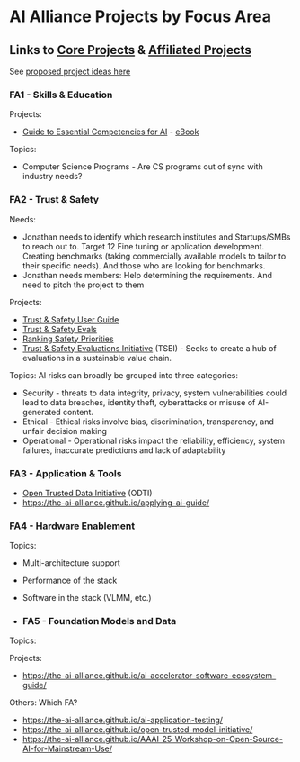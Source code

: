 # AI Alliance Projects by Focus Area 
## Links to [Core Projects](https://thealliance.ai/core-projects) & [Affiliated Projects](https://thealliance.ai/affiliated-projects)
See [proposed project ideas here](project-ideas.md)

### FA1 - Skills & Education
Projects:
* [Guide to Essential Competencies for AI](https://thealliance.ai/core-projects/guide-to-essential-competencies-for-ai) - [eBook](https://thealliance.ai/docs/guide-to-essential-competencies-for-ai.pdf)

Topics: 
* Computer Science Programs - Are CS programs out of sync with industry needs?

### FA2 - Trust & Safety

Needs: 
* Jonathan needs to identify which research institutes and Startups/SMBs to reach out to. Target 12 Fine tuning or application development. Creating benchmarks (taking commercially available models to tailor to their specific needs). And those who are looking for benchmarks. 
* Jonathan needs members: Help determining the requirements. And need to pitch the project to them

Projects:
* [Trust & Safety User Guide](https://the-ai-alliance.github.io/trust-safety-user-guide/)
* [Trust & Safety Evals](https://the-ai-alliance.github.io/trust-safety-evals/)
* [Ranking Safety Priorities](https://the-ai-alliance.github.io/ranking-safety-priorities/)
* [Trust & Safety Evaluations Initiative](https://the-ai-alliance.github.io/trust-safety-evals/) (TSEI) - Seeks to create a hub of evaluations in a sustainable value chain.

Topics: AI risks can broadly be grouped into three categories:
* Security - threats to data integrity, privacy, system vulnerabilities could lead to data breaches, identity theft, cyberattacks or misuse of AI-generated content.
* Ethical - Ethical risks involve bias, discrimination, transparency, and unfair decision making 
* Operational - Operational risks impact the reliability, efficiency, system failures, inaccurate predictions and lack of adaptability

### FA3 - Application & Tools
* [Open Trusted Data Initiative](https://the-ai-alliance.github.io/open-trusted-data-initiative/) (ODTI)
* https://the-ai-alliance.github.io/applying-ai-guide/

### FA4 - Hardware Enablement
Topics: 
- Multi-architecture support
- Performance of the stack
- Software in the stack (VLMM, etc.)

- ### FA5 - Foundation Models and Data
Topics:

Projects:
* https://the-ai-alliance.github.io/ai-accelerator-software-ecosystem-guide/

Others: Which FA? 
* https://the-ai-alliance.github.io/ai-application-testing/
* https://the-ai-alliance.github.io/open-trusted-model-initiative/
* https://the-ai-alliance.github.io/AAAI-25-Workshop-on-Open-Source-AI-for-Mainstream-Use/



